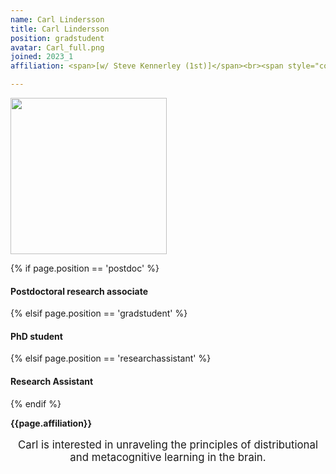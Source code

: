 ```yaml
---
name: Carl Lindersson
title: Carl Lindersson
position: gradstudent
avatar: Carl_full.png
joined: 2023_1
affiliation: <span>[w/ Steve Kennerley (1st)]</span><br><span style="color:#FFFFFF">.</span>

---
```


<img width="250" src="{{site.baseurl}}/images/people/{{page.avatar}}" data-action="zoom">

 {% if page.position == 'postdoc' %}
<h4>Postdoctoral research associate</h4>
 {% elsif page.position == 'gradstudent' %}
<h4>PhD student</h4>
{% elsif page.position == 'researchassistant' %}
<h4>Research Assistant</h4>
 {% endif %}

<b>{{page.affiliation}}</b>
<br>

<header class="masthead text-justify" style="font-size:120%">

Carl is interested in unraveling the principles of distributional and metacognitive learning in the brain.